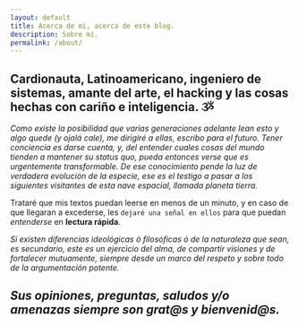 ```yaml
---
layout: default
title: Acerca de mi, acerca de este blog.
description: Sobre mí.
permalink: /about/
---
```


## Cardionauta, Latinoamericano, ingeniero de sistemas, amante del arte, el hacking y las cosas hechas con cariño e inteligencia. ૐ

*Como existe la posibilidad que varias generaciones adelante lean esto y algo quede (y ojalá cale), me dirigiré a ellas, escribo para el futuro. Tener conciencia es darse cuenta, y, del entender cuales cosas del mundo tienden a mantener su status quo, pueda entonces verse que es urgentemente transformable. De ese conocimiento pende la luz de verdadera evolución de la especie, ese es el testigo a pasar a los siguientes visitantes de esta nave espacial, llamada planeta tierra.*

Trataré que mis textos puedan leerse en menos de un minuto, y en caso de que llegaran a excederse, les `dejaré una señal en ellos` para que puedan *entenderse* en **lectura rápida**.

*Si existen diferencias ideológicas ó filosóficas ó de la naturaleza que sean, es secundario, este es un ejercicio del alma, de compartir visiones y de fortalecer mutuamente, siempre desde un marco del respeto y sobre todo de la argumentación potente.*

## *Sus opiniones, preguntas, saludos y/o amenazas siempre son grat@s y bienvenid@s.*
